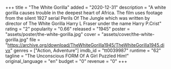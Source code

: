 +++
title = "The White Gorilla"
added = "2020-12-31"
description = "A white gorilla causes trouble in the deepest heart of Africa. The film uses footage from the silent 1927 serial Perils Of The Jungle which was written by director of The White Gorilla Harry L Fraser under the name Harry P.Crist"
rating = "2"
popularity = "0.66"
released = "1945"
poster = "assets/poster/the-white-gorilla.jpg"
cover = "assets/cover/the-white-gorilla.jpg"
file = "https://archive.org/download/TheWhiteGorilla1945/TheWhiteGorilla1945.divx"
genres = ["Action, Adventure"]
imdb_id = "tt0039987"
runtime = "62"
tagline = "The Unconscious FORM Of A Girl Puzzled Him!"
original_language = "en"
budget = "0"
revenue = "0"
+++